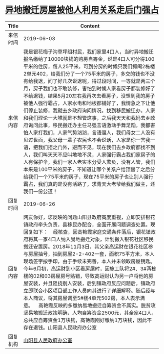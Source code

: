 # <a href="http://www.shangluo.gov.cn/zmhd/ldxxxx.jsp?urltype=leadermail.LeaderMailContentUrl&wbtreeid=1112&leadermailid=5291">异地搬迁房屋被他人利用关系走后门强占</a>
| Title |                                                                                                                                                                                                                                                                      Content                                                                                                                                                                                                                                                                      |
|:-----:|---------------------------------------------------------------------------------------------------------------------------------------------------------------------------------------------------------------------------------------------------------------------------------------------------------------------------------------------------------------------------------------------------------------------------------------------------------------------------------------------------------------------------------------------------|
| 来信时间  | 2019-06-03                                                                                                                                                                                                                                                                                                                                                                                                                                                                                                                                        |
| 来信内容  | 我是银花梅子沟草坪组村民，我们家里4口人，当时异地搬迁报名缴纳了10000块钱的购房自筹金，说是4口人可分得100平米的住房，每人25平米，可到分房的时候只我们抓阄2栋楼2单元402，给我们分了一个75平米的房子，多交的钱也不没有给我退，问了好几次说退呢，得过段时间，一等就是两三个月，房子我们也不敢装修，害怕到时候人家看房子都装修好了不给退钱，结果5月20左右我再次去看房子，没想到我的房子被他人强行霸占，人家水电和地板都铺好了，我情急之下让他们停止装修，我就去乡政府询问情况，找到移民搬迁办，人家和我们理论一大堆就是不想管这事，之后我天天和我妈去乡政府询问此事，移民搬迁办主任马强言语激动手舞足蹈，我都害怕人家打我们，人家气势汹汹，言语逼人，我们母女二人没有见过世面，我父母一辈子农民也不会说话，人家是你一言我一语，把我们拒之门外，避而不见，现在我们去乡政府都找不到人，我们叫天天不应叫地地不灵，人家强行霸占我们家房子的人有保护伞，我们一家人老实本分受人欺负，没有人管，我们本来是100平米的房子，不知道让哪个关系户给顶替了之后分给我们一个75平米的房子，现在75平米的房子也让别人强行霸占，我们真的是没有活路了，求青天大老爷给我们做主，还我们一份公道！ |
| 回复时间  | 2019-06-26                                                                                                                                                                                                                                                                                                                                                                                                                                                                                                                                        |
| 回复内容  | 网友你好，您反映的问题山阳县政府高度重视，立即安排银花镇政府牵头负责，县移民办配合，全面开展问题调查处置。现回复如下：    经核查，因高艳霞家庭交通条件落后，银花镇政府将其一家4口人纳入易地搬迁对象，计划搬入银花社区移民搬迁安置房。2018年11月3日，其父亲高运财在银花社区参与房屋抽号，抽到房屋2-2-402一套，面积75平方米，本人现场签字按手印，由于手续未完善，本人并未领取房屋钥匙。今年6月初，高运财到小区看房屋时，因施工队将2#、3#两栋楼的02和03房屋房号贴错，导致高运财认为另一户将他的房屋安装，并且阻挠别人安装，后到镇政府反应问题后，镇政府立即联合小区项目部工作人员向其进行了详细解释。随后经与本人商议，将其房屋调至5#楼4单元502房，本人表示满意。    高艳霞反映的多缴纳易地搬迁自筹资金不属实。脱贫攻坚易地搬迁政策明确，人均自筹资金2500元，其全家4口人，总共应自筹资金1万块钱，高艳霞刚好缴纳1万块钱，因此不存在退钱。山阳县人民政府办公室                                                                                              |
| 回复机构  | <a href="../../category/agencies/山阳县人民政府办公室.md">山阳县人民政府办公室</a>                                                                                                                                                                                                                                                                                                                                                                                                                                                                                    |